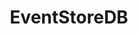 ---
title: EventStoreDB
categories:
  - nosql-database
docs:
  - id: dotnet
    url: https://dotnet.testcontainers.org/modules/
    example: |
      ```csharp
      var eventStoreDbContainer = new EventStoreDbBuilder().Build();
      await eventStoreDbContainer.StartAsync();
      ```
description: |
  EventStoreDB is an event sourcing database that stores data in streams of immutable events.
---